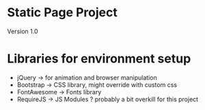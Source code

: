 # Static Page Project


Version 1.0


Libraries for environment setup
========================================
* jQuery 		-> for animation and browser manipulation
* Bootstrap 	-> CSS library, might override with custom css
* FontAwesome	-> Fonts library
* RequireJS		-> JS Modules ? probably a bit overkill for this project


